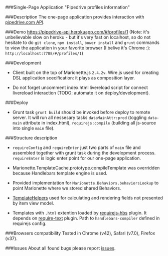 ###Single-Page Application "Pipedrive profiles information"


###Description
The one-page application provides interaction with [pipedrive.com API](https://developers.pipedrive.com/v1).


###Demo
https://pipedrive-api.herokuapp.com/#/profiles/1
(Note: it's unbelievable slow on heroku - but it's very fast on localhost, so do not hesitate to do `git clone`, `npm install`, `bower install` and `grunt` commands to view the application in your favorite browser (I belive it's Chrome :): `http://localhost:7788/#/profiles/1`)

###Development
+ Client built on the top of Marionette.js `2.4.2v`. Wire.js used for creating DSL application scecification: it plays as composition layer.

+ Do not forget uncomment index.html livereload script for connect livereload interaction (TODO: automate it on deploy/development).

###Deploy
+ Grunt task `grunt build` should be invoked before deploy to remote server. It will run all nessesary tasks `dataMainAttr:prod` (toggling `data-main` attribute in index.html), `requirejs:compile` (building all js-source into single `main` file).

###Structure description

+ `requireConfig` and `requireEnter` just two parts of `main` file and assembled together with grunt task during the development process. `requireEnter` is logic enter point for our one-page application.

+ Marionette.TemplateCache.prototype.compileTemplate was overridden because Handlebars template engine is used. 

+ Provided implementation for `Marionette.Behaviors.behaviorsLookup` to point Marionette where we stored shared Behaviors.

+ [TemplateHelpers](http://marionettejs.com/docs/v2.4.2/marionette.view.html#viewtemplatehelpers) used for calculating and rendering fields not presented by item view model.

+ Templates with `.html` extention loaded by [requirejs-hbs](https://github.com/epeli/requirejs-hbs) plugin. It depends on [require-text](https://github.com/requirejs/text) plugin. Path to `handlebars-compiler` defined in requirejs config.

###Browsers compatibility
Tested in Chrome (v42), Safari (v7.0), Firefox (v37).

###Issues
About all found bugs please report [issues](https://github.com/designeng/pipedrive-api/issues).